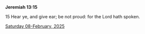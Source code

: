 **Jeremiah 13:15**

15 Hear ye, and give ear; be not proud: for the Lord hath spoken.

[Saturday 08-February, 2025](https://getbible.life/kjv/Jeremiah/13/15)
